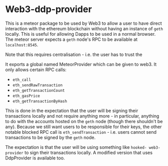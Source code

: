 # Web3-ddp-provider

This is a meteor package to be used by Web3 to allow a user to have direct
interaction with the ethereum blockchain without having an instance of `geth`
locally. This is useful for allowing Dapps to be used in a normal browser.
The meteor server expects a `geth` node's RPC to be available at `localhost:8545`.

Note that this requires centralisation - i.e. the user has to trust the

It exports a global named MeteorProvider which can be given to web3. It only
allows certain  RPC calls:

* `eth_call`
* `eth_sendRawTransaction`
* `eth_getTransactionCount`
* `eth_gasPrice`
* `eth_getTransactionByHash`

This is done in the expectation that the user will be signing their
transactions locally and not require anything more - in particular, anything
to do with the accounts hosted on the `geth` node (though there shouldn't be
any). Because we still want users to be responsible for their keys, the other
notable blocked RPC call is `eth_sendTransaction` - i.e. users cannot send
transactions to be signed by the `geth` node.

The expectation is that the user will be using something like `hooked-
web3-provider` to sign their transactions locally. A modified version that
uses DdpProvider is available too.
